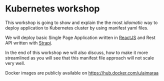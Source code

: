 # Kubernetes workshop

This workshop is going to show and explain the the most *idiomatic* way to deploy application to Kubernetes cluster by using manifest yaml files.

We will deploy basic Single Page Application written in [ReactJS](https://reactjs.org/) and Rest API written with [Strapi](https://strapi.io/).

In the end of this workshop we will also discuss, how to make it more streamlined as you will see that this manifest file approach will not scale very well.

Docker images are publicly available on https://hub.docker.com/u/aimaraa